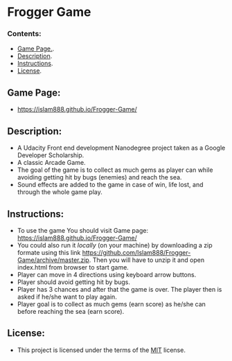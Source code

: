 # Frogger Game

### Contents:

- [Game Page.](#game-page).
- [Description](#description).
- [Instructions](#instructions).
- [License](#license).



## Game Page:
- https://islam888.github.io/Frogger-Game/


## Description:

- A Udacity Front end development Nanodegree project taken as a Google Developer Scholarship.
- A classic Arcade Game.
- The goal of the game is to collect as much gems as player can while avoiding getting hit by bugs (enemies) and reach the sea.
- Sound effects are added to the game in case of win, life lost, and through the whole game play.


## Instructions:

- To use the game You should visit Game page: https://islam888.github.io/Frogger-Game/
- You could also run it _locally_ (on your machine) by downloading a zip formate using this link https://github.com/Islam888/Frogger-Game/archive/master.zip. Then you will have to unzip it and open index.html from browser to start game.
- Player can move in 4 directions using keyboard arrow buttons.
- Player should avoid getting hit by bugs.
- Player has 3 chances and after that the game is over. The player then is asked if he/she want to play again.
- Player goal is to collect as much gems (earn score) as he/she can before reaching the sea (earn score).


## License:

- This project is licensed under the terms of the [MIT](https://choosealicense.com/licenses/mit/) license.
